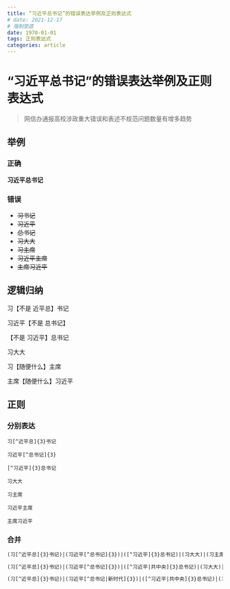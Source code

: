 ```yaml
---
title: “习近平总书记”的错误表达举例及正则表达式
# date: 2021-12-17
# 强制垫底
date: 1970-01-01
tags: 正则表达式
categories: article
---
```


# “习近平总书记”的错误表达举例及正则表达式

> 网信办通报高校涉政重大错误和表述不规范问题数量有增多趋势

## 举例

### 正确

**习近平总书记**

### 错误

* ~~习书记~~
* ~~习近平~~
* ~~总书记~~
* ~~习大大~~
* ~~习主席~~
* ~~习近平主席~~
* ~~主席习近平~~

## 逻辑归纳

习【不是 近平总】书记

习近平【不是 总书记】

【不是 习近平】总书记

习大大

习【随便什么】主席

主席【随便什么】习近平

## 正则

### 分别表达

`习[^近平总]{3}书记`

`习近平[^总书记]{3}`

`[^习近平]{3}总书记`

`习大大`

`习主席`

`习近平主席`

`主席习近平`

### 合并

```reStructuredText
(习[^近平总]{3}书记)|(习近平[^总书记]{3})|([^习近平]{3}总书记)|(习大大)|(习主席)|(习近平主席)|([^军委]{2}主席习近平)
```

```reStructuredText
(习[^近平总]{3}书记)|(习近平[^总书记]{3})|([^习近平|共中央]{3}总书记)|(习大大)|(习主席)|(习近平主席)|([^军委]{2}主席习近平)
```

```reStructuredText
(习[^近平总]{3}书记)|(习近平[^总书记|新时代]{3})|([^习近平|共中央]{3}总书记)|(习大大)|(习主席)|(习近平主席)|([^军委]{2}主席习近平)
```

